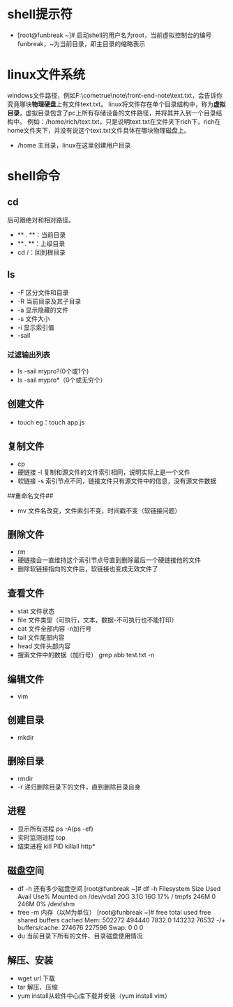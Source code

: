 # shell提示符 #
- [root@funbreak ~]#
启动shell的用户名为root，当前虚拟控制台的编号funbreak，~为当前目录，即主目录的缩略表示

# linux文件系统 #
windows文件路径，例如F:\cometrue\note\front-end-note\text.txt，会告诉你究竟哪块**物理硬盘**上有文件text.txt。
linux将文件存在单个目录结构中，称为**虚拟目录**，虚拟目录包含了pc上所有存储设备的文件路径，并将其并入到一个目录结构中。
例如：/home/rich/text.txt，只是说明text.txt在文件夹下rich下，rich在home文件夹下，并没有说这个text.txt文件具体在哪块物理磁盘上。
-  /home 
主目录，linux在这里创建用户目录

# shell命令 #

## cd ##
后可跟绝对和相对路径。
- ** . **：当前目录
- **.. **：上级目录
- cd /：回到根目录

## ls ##
- -F 区分文件和目录
- -R 当前目录及其子目录
- -a 显示隐藏的文件
- -s 文件大小
- -i 显示索引值
- -sail

### 过滤输出列表 ###
- ls -sail mypro?(0个或1个)
- ls -sail mypro*（0个或无穷个）

## 创建文件 ##
- touch
eg：touch app.js

## 复制文件 ##
- cp
- 硬链接 -l 复制和源文件的文件索引相同，说明实际上是一个文件
- 软链接 -s 索引节点不同，链接文件只有源文件中的信息，没有源文件数据

##重命名文件##
- mv 文件名改变，文件索引不变，时间戳不变（软链接问题）

## 删除文件 ##
- rm 
- 硬链接会一直维持这个索引节点号直到删除最后一个硬链接他的文件
- 删除软链接指向的文件后，软链接也变成无效文件了

## 查看文件 ##
- stat 文件状态
- file 文件类型（可执行，文本，数据-不可执行也不能打印）
- cat 文件全部内容 -n加行号
- tail 文件尾部内容
- head 文件头部内容
- 搜索文件中的数据（加行号） grep abb test.txt -n

## 编辑文件 ##
- vim 

## 创建目录 ##
- mkdir

## 删除目录 ##
- rmdir
- -r 递归删除目录下的文件，直到删除目录自身

## 进程 ##
- 显示所有进程 ps -A(ps -ef)
- 实时监测进程 top
- 结束进程 
kill PID
killall http*

## 磁盘空间 ##
- df -h 还有多少磁盘空间
[root@funbreak ~]# df -h
Filesystem      Size  Used Avail Use% Mounted on
/dev/vda1        20G  3.1G   16G  17% /
tmpfs           246M     0  246M   0% /dev/shm
- free -m 内存（以M为单位）
[root@funbreak ~]# free
             total       used       free     shared    buffers     cached
Mem:        502272     494440       7832          0     143232      76532
-/+ buffers/cache:     274676     227596
Swap:            0          0          0
- du 当前目录下所有的文件、目录磁盘使用情况

## 解压、安装 ##
- wget url 下载
- tar 解压、压缩
- yum install从软件中心库下载并安装（yum install vim）

